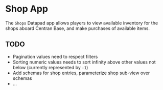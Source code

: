 # Shop App

The `Shops` Datapad app allows players to view available inventory for the shops aboard Centran Base, and make purchases of available items.

## TODO

-   Pagination values need to respect filters
-   Sorting numeric values needs to sort infinity above other values not below (currently represented by `-1`)
-   Add schemas for shop entries, parameterize shop sub-view over schemas
-   ...
